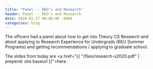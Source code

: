```yaml
---
title: "Panel -- REU's and Research"
header: Panel -- REU's and Research
date: 2020-01-27 00:00:00 -0400
categories: blog
---
```


The officers had a panel about how to get into Theory CS Research and about applying to Research Experience for Undergrads (REU Summer Programs) and getting recommendations / applying to graduate school.

The slides from today are <a href="{{ "/files/research-s2020.pdf" | prepend: site.baseurl }}">here</a>.
